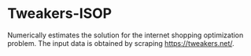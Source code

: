 # Tweakers-ISOP
Numerically estimates the solution for the internet shopping optimization problem. The input data is obtained by scraping https://tweakers.net/.
